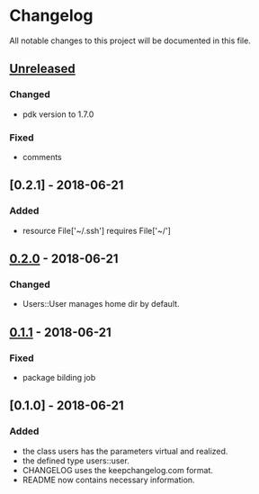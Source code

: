 # Changelog

All notable changes to this project will be documented in this file.

## [Unreleased]

### Changed

- pdk version to 1.7.0

### Fixed

- comments

## [0.2.1] - 2018-06-21

### Added

- resource File['~/.ssh'] requires File['~/']

## [0.2.0] - 2018-06-21

### Changed

- Users::User manages home dir by default.

## [0.1.1] - 2018-06-21

### Fixed

- package bilding job

## [0.1.0] - 2018-06-21

### Added

- the class users has the parameters virtual and realized.
- the defined type users::user.
- CHANGELOG uses the keepchangelog.com format.
- README now contains necessary information.

[Unreleased]: https://gitlab.spbtv.com/Trezin/spbtv_modules/users/compare/v0.2.0...master
[0.2.0]: https://gitlab.spbtv.com/Trezin/spbtv_modules/users/compare/v0.1.1...v0.2.0
[0.1.1]: https://gitlab.spbtv.com/Trezin/spbtv_modules/users/compare/v0.1.0...v0.1.1
